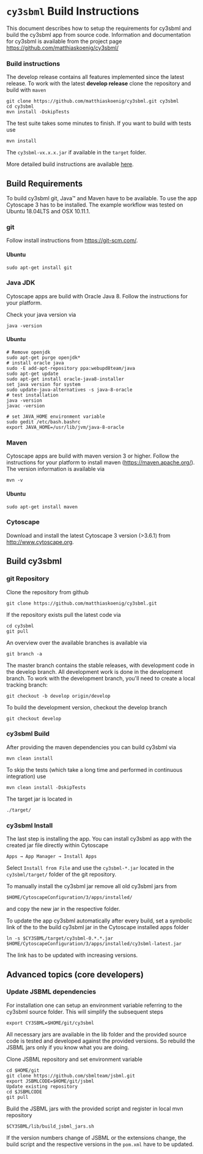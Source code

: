 # `cy3sbml` Build Instructions
This document describes how to setup the requirements for cy3sbml and build the cy3sbml app from source code. Information and documentation for cy3sbml is available from the project page
https://github.com/matthiaskoenig/cy3sbml/

### Build instructions
The develop release contains all features implemented since the latest release.
To work with the latest **develop release** clone the repository and build with `maven`
```
git clone https://github.com/matthiaskoenig/cy3sbml.git cy3sbml  
cd cy3sbml  
mvn install -DskipTests  
```
The test suite takes some minutes to finish. If you want to build with tests use
```
mvn install
```
The `cy3sbml-vx.x.x.jar` if available in the `target` folder.

More detailed build instructions are available [here](./docs/build.md).


## Build Requirements
To build cy3sbml git, Java™ and Maven have to be available. 
To use the app Cytoscape 3 has to be installed. 
The example workflow was tested on Ubuntu 18.04LTS and OSX 10.11.1.

### git
Follow install instructions from https://git-scm.com/.
#### Ubuntu
```
sudo apt-get install git
```

### Java JDK
Cytoscape apps are build with Oracle Java 8. Follow the instructions for your platform. 

Check your java version via
```
java -version
```

#### Ubuntu
```{bash}
# Remove openjdk
sudo apt-get purge openjdk*
# install oracle java
sudo -E add-apt-repository ppa:webupd8team/java
sudo apt-get update
sudo apt-get install oracle-java8-installer
set java version for system
sudo update-java-alternatives -s java-8-oracle
# test installation
java -version
javac -version

# set JAVA_HOME environment variable
sudo gedit /etc/bash.bashrc
export JAVA_HOME=/usr/lib/jvm/java-8-oracle
```

### Maven
Cytoscape apps are build with maven version 3 or higher. Follow the instructions for your platform to install maven (https://maven.apache.org/). The version information is available via
```
mvn -v
```
#### Ubuntu
```
sudo apt-get install maven
```

### Cytoscape
Download and install the latest Cytoscape 3 version (>3.6.1) from http://www.cytoscape.org.

## Build cy3sbml
### git Repository
Clone the repository from github
```
git clone https://github.com/matthiaskoenig/cy3sbml.git
```
If the repository exists pull the latest code via
```
cd cy3sbml
git pull
```
An overview over the available branches is available via
```
git branch -a
```
The master branch contains the stable releases, with development code in the develop branch. All development work is done in the development branch. To work with the development branch, you'll need to create a local tracking branch:
```
git checkout -b develop origin/develop
```
To build the development version, checkout the develop branch
```
git checkout develop
```

### cy3sbml Build
After providing the maven dependencies you can build cy3sbml via
```
mvn clean install
```
To skip the tests (which take a long time and performed in continuous integration) use
```
mvn clean install -DskipTests
```
The target jar is located in
```
./target/
```

### cy3sbml Install
The last step is installing the app. You can install cy3sbml as app with the created jar file directly within Cytoscape
```
Apps → App Manager → Install Apps
```
Select `Install from File` and use the `cy3sbml-*.jar` located in the `cy3sbml/target/` folder of the git repository.

To manually install the cy3sbml jar remove all old cy3sbml jars from
``` 
$HOME/CytoscapeConfiguration/3/apps/installed/
```
and copy the new jar in the respective folder.

To update the app cy3sbml automatically after every build, set a symbolic link of the to the build cy3sbml jar in the Cytoscape installed apps folder
```
ln -s $CY3SBML/target/cy3sbml-0.*.*.jar $HOME/CytoscapeConfiguration/3/apps/installed/cy3sbml-latest.jar
```
The link has to be updated with increasing versions.

## Advanced topics (core developers)

### Update JSBML dependencies
For installation one can setup an environment variable referring to the cy3sbml source folder. This will simplify the subsequent steps
```
export CY3SBML=$HOME/git/cy3sbml
```
All necessary jars are available in the lib folder and the provided source code is tested and developed against the provided versions. So rebuild the JSBML jars only if you know what you are doing.

Clone JSBML repository and set environment variable
```
cd $HOME/git 
git clone https://github.com/sbmlteam/jsbml.git
export JSBMLCODE=$HOME/git/jsbml
Update existing repository
cd $JSBMLCODE
git pull
```

Build the JSBML jars with the provided script and register in local mvn repository
```
$CY3SBML/lib/build_jsbml_jars.sh
```
If the version numbers change of JSBML or the extensions change, the build script and the respective versions in the
`pom.xml` have to be updated.
